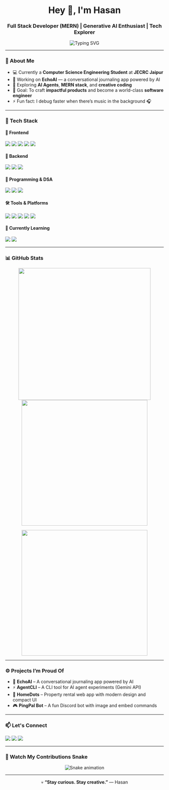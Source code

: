 <!-- GitHub Profile README for Hasan Ahmed (hasan-kal) -->

<h1 align="center">Hey 👋, I'm Hasan</h1>
<h3 align="center">Full Stack Developer (MERN) | Generative AI Enthusiast | Tech Explorer</h3>

<p align="center">
  <img src="https://readme-typing-svg.demolab.com?font=Fira+Code&pause=1000&color=00FF9C&center=true&vCenter=true&width=550&lines=Full+Stack+Developer+(MERN);Generative+AI+%26+Prompt+Engineering;Always+learning+new+things+🚀;Building+cool+projects+that+matter!" alt="Typing SVG" />
</p>

---

### 🧠 About Me  

- 💻 Currently a **Computer Science Engineering Student** at **JECRC Jaipur**  
- 🚀 Working on **EchoAI** — a conversational journaling app powered by AI  
- 🧩 Exploring **AI Agents**, **MERN stack**, and **creative coding**  
- 🎯 Goal: To craft **impactful products** and become a world-class **software engineer**  
- ⚡ Fun fact: I debug faster when there’s music in the background 🎧  

---

### 🧰 Tech Stack  

#### 🚀 Frontend  
<p align="left">
  <img src="https://img.shields.io/badge/HTML5-E34F26?style=for-the-badge&logo=html5&logoColor=white"/>
  <img src="https://img.shields.io/badge/CSS3-1572B6?style=for-the-badge&logo=css3&logoColor=white"/>
  <img src="https://img.shields.io/badge/JavaScript-F7DF1E?style=for-the-badge&logo=javascript&logoColor=black"/>
  <img src="https://img.shields.io/badge/React-20232A?style=for-the-badge&logo=react&logoColor=61DAFB"/>
  <img src="https://img.shields.io/badge/Tailwind_CSS-0F172A?style=for-the-badge&logo=tailwind-css&logoColor=38B2AC"/>
</p>

#### 💾 Backend  
<p align="left">
  <img src="https://img.shields.io/badge/Node.js-2C8EBB?style=for-the-badge&logo=node.js&logoColor=white"/>
  <img src="https://img.shields.io/badge/Express.js-000000?style=for-the-badge&logo=express&logoColor=white"/>
  <img src="https://img.shields.io/badge/MongoDB-116149?style=for-the-badge&logo=mongodb&logoColor=4EA94B"/>
</p>

#### 🧠 Programming & DSA  
<p align="left">
  <img src="https://img.shields.io/badge/Java-ED8B00?style=for-the-badge&logo=openjdk&logoColor=white"/>
  <img src="https://img.shields.io/badge/C++-00599C?style=for-the-badge&logo=c%2B%2B&logoColor=white"/>
  <img src="https://img.shields.io/badge/Python-3572A5?style=for-the-badge&logo=python&logoColor=FFD43B"/>
</p>

#### 🛠️ Tools & Platforms  
<p align="left">
  <img src="https://img.shields.io/badge/VsCode-007ACC?style=for-the-badge&logo=visual-studio-code&logoColor=white"/>
  <img src="https://img.shields.io/badge/Git-F05032?style=for-the-badge&logo=git&logoColor=white"/>
  <img src="https://img.shields.io/badge/GitHub-181717?style=for-the-badge&logo=github&logoColor=white"/>
  <img src="https://img.shields.io/badge/Postman-FF6C37?style=for-the-badge&logo=postman&logoColor=white"/>
  <img src="https://img.shields.io/badge/Figma-1E1E1E?style=for-the-badge&logo=figma&logoColor=F24E1E"/>
</p>

#### 🌱 Currently Learning  
<p align="left">
  <img src="https://img.shields.io/badge/Generative_AI-1E1E1E?style=for-the-badge&logo=openai&logoColor=00FF9C"/>
  <img src="https://img.shields.io/badge/Docker-0db7ed?style=for-the-badge&logo=docker&logoColor=white"/>
</p>

---

### 📊 GitHub Stats  

<p align="center">
  <img src="https://github-readme-stats.vercel.app/api?username=hasan-kal&show_icons=true&theme=radical" width="420"/>
  <img src="https://github-readme-streak-stats.herokuapp.com/?user=hasan-kal&theme=radical" width="400"/>
</p>

<p align="center">
  <img src="https://github-readme-stats.vercel.app/api/top-langs/?username=hasan-kal&layout=compact&theme=radical" width="400"/>
</p>

---

### ⚙️ Projects I’m Proud Of  

- 🧠 **EchoAI** – A conversational journaling app powered by AI  
- ⚡ **AgentCLI** – A CLI tool for AI agent experiments (Gemini API)  
- 🏡 **HomeDots** – Property rental web app with modern design and compact UI  
- 🎮 **PingPal Bot** – A fun Discord bot with image and embed commands  

---

### 📫 Let's Connect  

<p align="left">
  <a href=" " target="_blank"><img src="https://img.shields.io/badge/LinkedIn-0077B5.svg?style=for-the-badge&logo=linkedin&logoColor=white" /></a>
  <a href=" " target="_blank"><img src="https://img.shields.io/badge/Portfolio-000000.svg?style=for-the-badge&logo=vercel&logoColor=white" /></a>
  <a href=" " target="_blank"><img src="https://img.shields.io/badge/Twitter-1DA1F2.svg?style=for-the-badge&logo=twitter&logoColor=white" /></a>
</p>

---

### 🐍 Watch My Contributions Snake  

<p align="center">
  <img src="https://raw.githubusercontent.com/hasan-kal/hasan-kal/output/github-contribution-grid-snake.svg" alt="Snake animation" />
</p>

---

<p align="center">
  💀 <b>“Stay curious. Stay creative.”</b> — Hasan  
</p>
